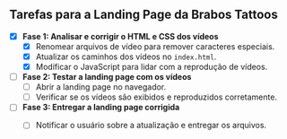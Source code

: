 ## Tarefas para a Landing Page da Brabos Tattoos

- [x] **Fase 1: Analisar e corrigir o HTML e CSS dos vídeos**
  - [x] Renomear arquivos de vídeo para remover caracteres especiais.
  - [x] Atualizar os caminhos dos vídeos no `index.html`.
  - [x] Modificar o JavaScript para lidar com a reprodução de vídeos.

- [ ] **Fase 2: Testar a landing page com os vídeos**
  - [ ] Abrir a landing page no navegador.
  - [ ] Verificar se os vídeos são exibidos e reproduzidos corretamente.

- [ ] **Fase 3: Entregar a landing page corrigida**
  - [ ] Notificar o usuário sobre a atualização e entregar os arquivos.

